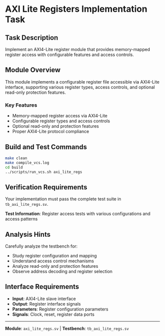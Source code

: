 # AXI Lite Registers Implementation Task

## Task Description
Implement an AXI4-Lite register module that provides memory-mapped register access with configurable features and access controls.

## Module Overview
This module implements a configurable register file accessible via AXI4-Lite interface, supporting various register types, access controls, and optional read-only protection features.

### Key Features
- Memory-mapped register access via AXI4-Lite
- Configurable register types and access controls
- Optional read-only and protection features
- Proper AXI4-Lite protocol compliance

## Build and Test Commands
```bash
make clean
make compile_vcs.log
cd build
../scripts/run_vcs.sh axi_lite_regs
```

## Verification Requirements
Your implementation must pass the complete test suite in `tb_axi_lite_regs.sv`.

**Test Information**: Register access tests with various configurations and access patterns

## Analysis Hints
Carefully analyze the testbench for:
- Study register configuration and mapping
- Understand access control mechanisms
- Analyze read-only and protection features
- Observe address decoding and register selection

## Interface Requirements
- **Input**: AXI4-Lite slave interface
- **Output**: Register interface signals
- **Parameters**: Register configuration parameters
- **Signals**: Clock, reset, register data ports

---
**Module**: `axi_lite_regs.sv` | **Testbench**: `tb_axi_lite_regs.sv`

